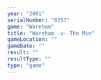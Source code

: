 ```yaml
---
year: "2001"
serialNumber: "0257" 
game: "Wareham"
title: "Wareham -v- The Min"
gameLocation: ""
gameDate: ""
result: ""
resultType: ""
type: "game"
---
```

